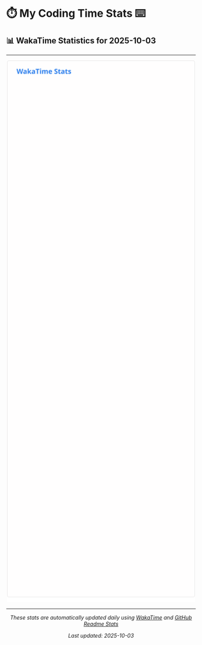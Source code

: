 # ⏱️ My Coding Time Stats ⌨️

## 📊 WakaTime Statistics for 2025-10-03

---

<div align="center">

<img src="./images/wakatime-stats-2025-10-03.svg" alt="WakaTime Stats" width="500">

</div>

---

<div align="center">

*These stats are automatically updated daily using [WakaTime](https://wakatime.com) and [GitHub Readme Stats](https://github.com/anuraghazra/github-readme-stats)*

*Last updated: 2025-10-03*
</div>

